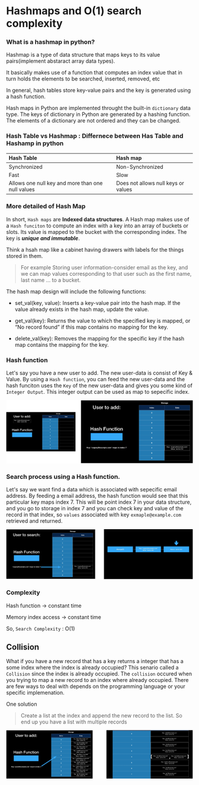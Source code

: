# Hashmaps and O(1) search complexity

### What is a hashmap in python?

Hashmap is a type of data structure that maps keys to its value pairs(implement abstaract array data types).

It basically makes use of a function that computes an index value that in turn holds the elements to be searched, inserted, removed, etc

In general, hash tables store key-value pairs and the key is generated using a hash function. 

Hash maps in Python are implemented throught the built-in `dictionary` data type. The keys of dictionary in Python are generated by a hashing function. The elements of a dictionary are not ordered and they can be changed. 

### Hash Table vs Hashmap : Differnece between Has Table and Hashamp in python

| **Hash Table** | **Hash map**| 
|:--- | :--- | 
|  Synchronized | Non-Synchronized | 
| Fast | Slow | 
| Allows one null key and more than one null values | Does not allows null keys or values | 

### More detailed of Hash Map
In short, `Hash maps` are **Indexed data structures**. A Hash map makes use of a `Hash funciton` to compute an index with a key into an array of buckets or slots. Its value is mapped to the bucket with the corresponding index. The key is ***unique and immutable***. 

Think a hsah map like a cabinet having drawers with labels for the things stored in them. 
> For example
    Storing user information-consider email as the key, and we can map values corresponding to that user such as the first name, last name ... to a bucket. 

The hash map design will include the following functions:

- set_val(key, value): Inserts a key-value pair into the hash map. If the value already exists in the hash map, update the value.

- get_val(key): Returns the value to which the specified key is mapped, or “No record found” if this map contains no mapping for the key.

- delete_val(key): Removes the mapping for the specific key if the hash map contains the mapping for the key.

### Hash function 
Let's say you have a new user to add. The new user-data is consist of Key & Value.
By using a `Hash function`, you can feed the new user-data and the hash funciton uses the `Key` of the new user-data and gives you some kind of `Integer Output`. This integer output can be used as map to sepecific index.

![alt text](https://github.com/Zioq/Algorithms-and-Data-Structures-With-Python/blob/master/17.Hashmap/hashfunction.png?raw=true) 

### Search process using a Hash function.
Let's say we want find a data which is associated with sepecific email address. By feeding a email address, the hash function would see that this particular key maps index 7. This will be point index 7 in your data structure, and you go to storage in index 7 and you can check key and value of the record in that index, so `values` associated with key `exmaple@example.com` retrieved and returned. 

![alt text](https://github.com/Zioq/Algorithms-and-Data-Structures-With-Python/blob/master/17.Hashmap/searchfunction.png?raw=true) 


### Complexity
Hash function -> constant time

Memory index access -> constant time

So,
`Search Complexity` : O(1)

## Collision

What if you have a new record that has a key returns a integer that has a some index where the index is already occupied?
This senario called a `Collision` since the index is already occupied.
The `collision` occured when you trying to map a new record to an index where already occupied. There are few ways to deal with depends on the programming language or your specific implemenation. 

One solution
>    Create a list at the index and append the new record to the list. So end up you have a list with multiple records

![alt text](https://github.com/Zioq/Algorithms-and-Data-Structures-With-Python/blob/master/17.Hashmap/collision.png?raw=true) 
